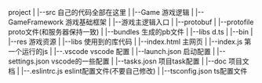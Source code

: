 project
|
|--src 自己的代码全部在这里
|   |--Game 游戏逻辑
|   |--GameFramework 游戏基础框架
|   |--游戏主逻辑入口
|
|--protobuf
|   |--protofile proto文件(和服务器保持一致)
|   |--bundles  生成的pb文件
|
|--libs d.ts
|
|--bin
|   |--res  游戏资源
|   |--libs 使用到的库代码
|   |--index.html   主网页
|   |--index.js     第一个运行的js
|
|--.vscode vscode 配置
|   |--launch.json 启动配置
|   |--settings.json vscode的一些配置
|   |--tasks.josn 项目task配置
|
|--doc 项目文档
|
|--.eslintrc.js eslint配置文件(不要自己修改)
|
|--tsconfig.json ts配置文件
